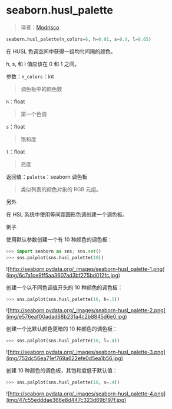 # seaborn.husl_palette

> 译者：[Modrisco](https://github.com/Modrisco)

```py
seaborn.husl_palette(n_colors=6, h=0.01, s=0.9, l=0.65)
```

在 HUSL 色调空间中获得一组均匀间隔的颜色。

h, s, 和 l 值应该在 0 和 1 之间。

参数：`n_colors`：int

> 调色板中的颜色数

`h`：float

> 第一个色调

`s`：float

> 饱和度

`l`：float

> 亮度


返回值：`palette`：seaborn 调色板

> 类似列表的颜色对象的 RGB 元组。



另外

在 HSL 系统中使用等间距圆形色调创建一个调色板。

例子

使用默认参数创建一个有 10 种颜色的调色板：

```py
>>> import seaborn as sns; sns.set()
>>> sns.palplot(sns.husl_palette(10))

```

![http://seaborn.pydata.org/_images/seaborn-husl_palette-1.png](img/6c7a1ce9ff5aa3607ad3bf275bd012fc.jpg)

创建一个以不同色调值开头的 10 种颜色的调色板：

```py
>>> sns.palplot(sns.husl_palette(10, h=.5))

```

![http://seaborn.pydata.org/_images/seaborn-husl_palette-2.png](img/e576eaf00adad68b231a4c2b8845d6e0.jpg)

创建一个比默认颜色更暗的 10 种颜色的调色板：

```py
>>> sns.palplot(sns.husl_palette(10, l=.4))

```

![http://seaborn.pydata.org/_images/seaborn-husl_palette-3.png](img/752dc56ea71ef769a622efe0d5ea1b56.jpg)

创建 10 种颜色的调色板，其饱和度低于默认值：

```py
>>> sns.palplot(sns.husl_palette(10, s=.4))

```

![http://seaborn.pydata.org/_images/seaborn-husl_palette-4.png](img/47c55edddae366e8d447c323d69b197f.jpg)
